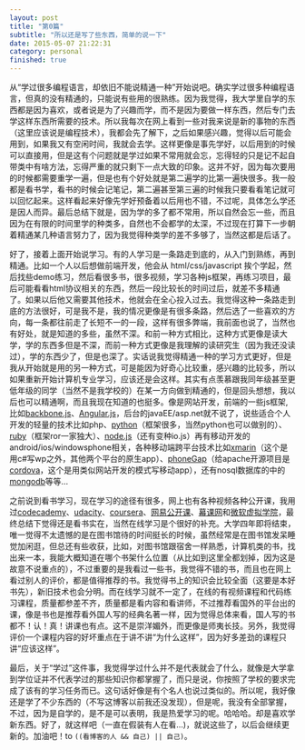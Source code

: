 ```yaml
---
layout: post
title: "第0篇"
subtitle: "所以还是写了些东西，简单的说一下"
date: 2015-05-07 21:22:31
category: personal
finished: true
---
```


从“学过很多编程语言，却依旧不能说精通一种”开始说吧。确实学过很多种编程语言，但真的没有精通的，只能说有些用的很熟练。因为我觉得，我大学里自学的东西都是因为喜欢，或者说是为了兴趣而学，而不是因为要做一样东西，然后专门去学这样东西所需要的技术。所以我每次在网上看到一些对我来说是新的事物的东西（这里应该说是编程技术），我都会先了解下，之后如果感兴趣，觉得以后可能会用到，如果我又有空闲时间，我就会去学。这样更像是事先学好，以后用到的时候可以直接用，但是这有个问题就是学过如果不常用就会忘，忘得轻的只是记不起自带类中有啥方法，忘得严重的就只剩下一点大致的印象。这并不好，因为每次要用的时候都需要重学一遍，但是也有个好处就是第二遍学的比第一遍快很多。我一般都是看书学，看书的时候会记笔记，第二遍甚至第三遍的时候我只要看看笔记就可以回忆起来。这样看起来好像先学好预备着以后用也不错，不过呢，具体怎么学还是因人而异。最后总结下就是，因为学的多了都不常用，所以自然会忘一些，而且因为在有限的时间里学的种类多，自然也不会都学的太深，不过现在打算下一步朝着精通某几种语言努力了，因为我觉得种类学的差不多够了，当然这都是后话了。

好了，接着上面开始说学习。有的人学习是一条路走到底的，从入门到熟练，再到精通。比如一个人以后想做前端开发，他会从 html/css/javascript 挨个学起，然后找些demo练习，然后看很多书，很多视频，学习各种js框架，再练习项目，最后可能看看html协议相关的东西，然后一段比较长的时间过后，就差不多精通了。如果以后他又需要其他技术，他就会在全心投入过去。我觉得这种一条路走到底的方法很好，可是我不是，我的情况更像是有很多条路，然后选了一些喜欢的方向，每一条都往前走了长短不一的一段，这样有很多弊端，我前面也说了，当然也有好处，就是知道的多些，虽然不深。和前一种方式相比，这种方式更像是读大学，学的东西多但是不深，而前一种方式更像是我理解的读研究生（因为我还没读过），学的东西少了，但是也深了。实话说我觉得精通一种的学习方式更好，但是我从开始就是用的另一种方式，可是能因为好奇心比较重，感兴趣的比较多，所以如果重新开始计算机专业学习，应该还是会这样。其实有点羡慕跟我同年级甚至更低年级的同学（当然不是我学校的）在某一方向做到精通的，但是回头想想，我以后也可以精通啊，而且我现在知道的也挺多。像是网站开发，前端的一些js框架,比如[backbone.js][backbonejs]、[Angular.js][angularjs]，后台的javaEE/asp.net就不说了，说些适合个人开发的轻量的技术比如php、[python][]（框架很多，当然python也可以做别的）、[ruby][]（框架ror一家独大）、[node.js][nodejs]（还有变种io.js）再有移动开发的android/ios/windowsphone相关，各种移动端跨平台技术比如[xmarin][]（这个是用c#写wp之外，其他两个平台的原生app）、[phoneGap][]（给apache开源项目是[cordova][]，这个是用类似网站开发的模式写移动app），还有nosql数据库的中的[mongodb][]等等...

之前说到看书学习，现在学习的途径有很多，网上也有各种视频各种公开课，我用过[codecademy][]、[udacity][]、[coursera][]、[网易公开课][wangyi]、[幕课网][imooc]和[微软虚拟学院][mva]，最终总结下觉得还是看书实在，当然在线学习是个很好的补充。大学四年即将结束，唯一觉得不太遗憾的是在图书馆待的时间挺长的时候，虽然经常是在图书馆发呆睡觉加闲逛，但总还有些收获，比如，对图书馆跟宿舍一样熟悉，计算机类的书，找出来一本，我能大概知道在哪个书架什么位置（从比如到这里全都划掉，因为这是故意不说重点的），不过重要的是我看过一些书，我觉得不错的书，而且也在网上看过别人的评价，都是值得推荐的书。我觉得书上的知识会比较全面（这要是本好书先），新旧技术也会分明。而在线学习就不一定了，在线的有视频课程和代码练习课程，质量都参差不齐，质量都是看内容和看讲师，不过推荐看国外的平台出的课，像是书也是推荐看外国人写的经典名著一样，因为觉得总体来看，国人写的书都不！认！真！讲课也有点。这不是崇洋媚外，而更像是师夷长技。另外，我觉得评价一个课程内容的好坏重点在于讲不讲“为什么这样”，因为好多差劲的课程只讲“应该这样”。

最后，关于“学过”这件事，我觉得学过什么并不是代表就会了什么，就像是大学拿到学位证并不代表学过的那些知识你都掌握了，而只是说，你按照了学校的要求完成了该有的学习任务而已。这句话好像是有个名人也说过类似的。所以呢，我好像还是学了不少东西的（不写这博客以前我还没发现），但是呢，我没有全部掌握，不过，因为是自学的，是不是可以表明，我是热爱学习的呢。哈哈哈。却是喜欢学新东西。好了，就这样吧（一直在假装有人在看...)，就说这些了，以后会继续更新的。加油吧！to `((看博客的人 && 自己) || 自己)`。


[backbonejs]: http://backbonejs.org/
[angularjs]: https://angularjs.org/
[python]: https://www.python.org/
[ruby]: https://www.ruby-lang.org
[nodejs]: https://nodejs.org/
[xmarin]: http://xamarin.com/
[phoneGap]: http://phonegap.com/
[cordova]: http://cordova.apache.org/
[mongodb]: http://www.mongodb.org/
[codecademy]: http://www.codecademy.com/
[udacity]: https://www.udacity.com
[coursera]: https://www.coursera.org/
[wangyi]: http://open.163.com/
[imooc]: http://www.imooc.com/
[mva]: http://www.microsoftvirtualacademy.com/